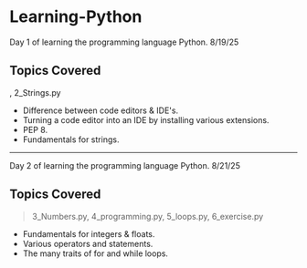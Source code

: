 # Learning-Python
Day 1 of learning the programming language Python. 8/19/25

## Topics Covered 
[](1_app.py), 2_Strings.py

* Difference between code editors & IDE's.
* Turning a code editor into an IDE by installing various extensions.
* PEP 8.
* Fundamentals for strings.
-------
Day 2 of learning the programming language Python. 8/21/25

## Topics Covered 
>3_Numbers.py, 4_programming.py, 5_loops.py, 6_exercise.py

* Fundamentals for integers & floats.
* Various operators and statements.
* The many traits of for and while loops.

